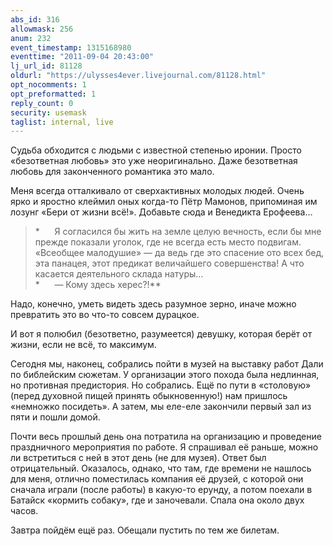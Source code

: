 ```yaml
---
abs_id: 316
allowmask: 256
anum: 232
event_timestamp: 1315168980
eventtime: "2011-09-04 20:43:00"
lj_url_id: 81128
oldurl: "https://ulysses4ever.livejournal.com/81128.html"
opt_nocomments: 1
opt_preformatted: 1
reply_count: 0
security: usemask
taglist: internal, live
---
```


Судьба обходится с людьми с известной степенью иронии. Просто
«безответная любовь» это уже неоригинально. Даже безответная любовь для
законченного романтика это мало.  
  
Меня всегда отталкивало от сверхактивных молодых людей. Очень ярко и
яростно клеймил оных когда-то Пётр Мамонов, припоминая им лозунг «Бери
от жизни всё!». Добавьте сюда и Венедикта Ерофеева…  

> *      Я согласился бы жить на земле целую вечность, если бы мне
> прежде показали уголок, где не всегда есть место подвигам. «Всеобщее
> малодушие» — да ведь где это спасение ото всех бед, эта панацея, этот
> предикат величайшего совершенства! А что касается деятельного склада
> натуры...  
> *      — Кому здесь херес?!**

Надо, конечно, уметь видеть здесь разумное зерно, иначе можно превратить
это во что-то совсем дурацкое.  
  
И вот я полюбил (безответно, разумеется) девушку, которая берёт от
жизни, если не всё, то максимум.  
  
Сегодня мы, наконец, собрались пойти в музей на выставку работ Дали по
библейским сюжетам. У организации этого похода была недлинная, но
противная предистория. Но собрались. Ещё по пути в «столовую» (перед
духовной пищей принять обыкновенную!) нам пришлось «немножко посидеть».
А затем, мы еле-еле закончили первый зал из пяти и пошли домой.  
  
Почти весь прошлый день она потратила на организацию и проведение
праздничного мероприятия по работе. Я спрашивал её раньше, можно ли
встретиться с ней в этот день (не для музея). Ответ был отрицательный.
Оказалось, однако, что там, где времени не нашлось для меня, отлично
поместилась компания её друзей, с которой они сначала играли (после
работы) в какую-то ерунду, а потом поехали в Батайск «кормить собаку»,
где и заночевали. Спала она около двух часов.  
  
Завтра пойдём ещё раз. Обещали пустить по тем же билетам.

